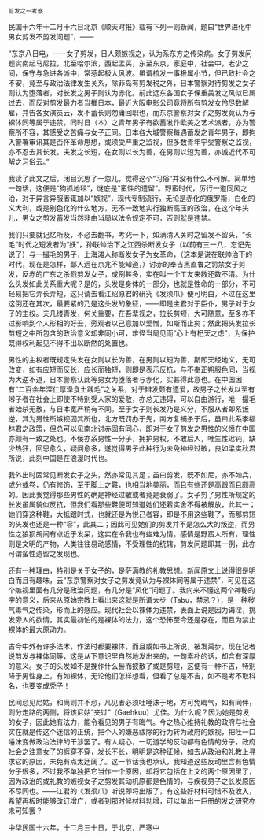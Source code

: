     剪发之一考察 

   民国十六年十二月十六日北京《顺天时报》载有下列一则新闻，题曰“世界进化中男女剪发不剪发问题”，——

   “东京八日电，——女子剪发，日人颇嫉视之，认为系东方之传染病。女子剪发问题实南起马尼拉，北至哈尔滨，西起孟买，东至东京，家庭中，社会中，老少之间，保守与急进各派中，常惹起极大风波。虽谓梳发一事极属小节，但已致社会之不安，竟至与政治法律发生关系，除菲岛有剪发税之外，日本警察对待剪发之女子则认为堕落者，对长发之男子则认为赤化。前此远东各国女子保重美发之风似已属过去，而反对剪发最力者当推日本，最近大阪电影公司竟将所有剪发女伶尽数解雇，并告各女演员云，发不蓄长则勿庸回职也，而东京警察对女子之剪发竟认为与裸体同等属于违禁，同时日（本）之青年男子有欲蓄发作欧美之艺术派者，亦为警察所不容，其感受之苦痛与女子正同。日本各大城警察每遇蓄发之青年男子，即拘入警署审讯其是否怀革命思想，或须受严重之监视，但多数青年宁受警察之监视，亦不忍去其长发。夫发之长短，在女则以长为善，在男则以短为善，亦诚近代不可解之习俗云。”

   我读了此文之后，闭目沉思了一忽儿，觉得这个“习俗”并没有什么不可解。简单地一句话，这便是“狗抓地毯”，谜底是“蛮性的遗留”。野蛮时代，厉行一道同风之治，对于异言异服者辄加以“嫉视”，现代专制流行，无论是赤化的俄罗斯，白化的义大利，或是别色化的什么地方，无不一致地实行独断高压的政治，在这个年头儿，男女之剪发蓄发当然非由当局以法令规定不可，否则就是违禁。

   我们只要就记忆所及，不必去翻书，考究一下，如满清入关时之留发不留头，“长毛”时代之短发者为“妖”，孙联帅治下之江西杀断发女子（以前有三一八，忘记先说了）与一撮毛的男子，上海滩人称断发女子为女革命，（这本是说在联帅治下的时代，现在是怎样，鄙人远在京兆不能知道，）讨赤的奉吉黑直鲁之罚禁女子剪发，反赤的广东之杀戮剪发女子，成例甚多，实在叫一个工友来数还数不清。为什么头发如此关系重大呢？是的，头发是身体的一部分，也就是性命的一部分，不可轻易把它弄长弄短，这只请去看江绍原君的研究《发须爪》便可明白，不过在这里这倒还在其次，最要紧的乃是这头发的象征，——即是主君对于臣仆，男子对于女子的主权。夫几缕青发，何关重要，在吾辈视之，拉长剪短，大可随意，至多亦不过影响到个人形相的好丑，旁观者以己意加以爱憎，如斯而止矣；然此把头发拉长剪短之中所包含的政治意义却非同小可，难怪当局见而“心上有杞天之虑”，为保护既得权利起见不得不出以断然的处置也。

   男性的主权者既规定头发在女则以长为善，在男则以短为善，斯即天经地义，无可改变，如有应短而反长，应长而独短，则即是表示反抗，与不奉正朔服色同，当视为大逆不道，日本警察认此等男女为堕落者与赤化，实甚得此意也。在中国因有“二百余年深仁厚泽食土践毛”之关系，对于辫发颇有遗爱，故男子之长发以至有辫子者在社会上即使不特别受人家的爱敬，亦总无违碍，可以自由游行，唯一撮毛者始杀无赦，与日本宽严稍有不同。至于女子则长发乃是义分，不服从者即系叛逆，其为男性所嫉视固其所也，北方既罚办于先，南方复捕杀于后，虽曰此系李福林君之政策，但总可以见南北讨赤固有同心，即对于女子剪发之男性的义愤在中国亦颇有一致之处也。不佞亦系男性一分子，拥护男权，不敢后人，唯生性迟钝，缺少热狂，回思愈久，疑问愈多，遂觉得男子此种行为未免神经过敏，良如梁实秋君所说，此刻中国是在浪漫时代也。

   我外出时固常见断发女子之头，然亦常见其足；虽曰剪发，既不如尼，亦不如兵，或分或卷，仍有修饰，至于脚上之鞋，也相当地美丽，而且有些还是高跟而且颇高的。因此我觉得那些男性的确是神经过敏或者竟是衰弱了。女子剪了男性所规定的长发虽属貌似反抗，但我们看那些鞋便可知道她们还着实舍不得被解放，此其一；她们穿这种鞋，大抵跟时式，也就还是为悦己者容，即是不用这些鞋了，而那剪短的头发也还是一种“容”，此其二；因此可见她们的剪发并不是怎么大的叛逆，而男性之狼狈胡闹有点近于发呆，这实在令我也有些难为情。感情是野蛮人所有，理性则是文明的产物，人类往往易动感情，不受理性的统辖，剪发问题即其一例，此亦可谓蛮性遗留之发现也。

   还有一种理由，特别是关于女子的，是萨满教的礼教思想。新闻原文上说得很是明白而且有趣味，云“东京警察对女子之剪发竟认为与裸体同等属于违禁”，可见在这个嫉视里面有几分是政治问题，有几分是“风化”问题了。我向来不懂这两个神秘的字的意义，后来从原始宗教上看出来这就是所谓太步（Tabu，禁忌？），是一种秽气毒气之传染，形而上的感应。现代社会以裸体为违禁，表面上说是因为诲淫，挑发旁人的欲情，其实最初怕的是裸体的法力，这个恐怖至今还是存在，而且为禁止裸体的最大原动力。

   古今中外有许多法术，作法时都要裸体，而且或如书上所说，被发禹步，现在记者说剪发与裸体同等，这是从下意识里自然地发出来的，一句素朴的话，却含有深厚的意义。女子的头发如不是挽作什么髻而披散了或是剪短，这便有一种不吉，特别降于男性身上，有如裸体，无论他们怎样想看，但看了总是不吉，如不是考不取科名，也要变成秃子！

   民间忌见尼姑，和尚则并不忌，凡见者必须吐唾沫于地，方可免晦气，如有同伴，则分走路的两侧，将该尼姑“夹过”（Gaehkuu）尤佳。为什么呢？因为她是剪发的女子，因此她有法力，能令看见的男子有晦气。今之热心维持礼教的政府与社会实在就是传这个迷信的正统，把个人的嫌恶祓除的行为转为政府的嫉视，把吐一口唾沫变做政治法律的干涉罢了。有人疑心，一切道学的反动都有色情的分子，政府社会之注意女子的裤穿不穿，发长不长，明明是这种征候，如去从政治和礼教上寻求它的原因，未免有点太迂阔了。这一节话我也承认，我知道这些反动里含有色情分子很多，不过我不单独把它当作一个原因，却将它包括在上文的两个原因里了，因为政治的或礼教的嫉视女子之剪发其动机原都是色情的，与疾视男子之长发原因不尽同也。——江君的《发须爪》听说即将出版了，有这些好材料可惜不及收入，希望再板时能够改订增广，或者到那时候材料勃增，可以单出一巨册的发之研究亦未可知罢？

   中华民国十六年，十二月三十日，于北京，严寒中


